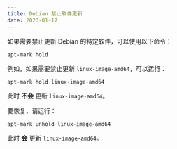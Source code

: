 ```yaml
---
title: Debian 禁止软件更新
date: 2023-01-17
---
```


如果需要禁止更新 Debian 的特定软件，可以使用以下命令：
```
apt-mark hold
```
例如，如果需要禁止更新 `linux-image-amd64`，可以运行：
```
apt-mark hold linux-image-amd64
```
此时 **不会** 更新 `linux-image-amd64`。

要恢复，请运行：
```
apt-mark unhold linux-image-amd64
```
此时 **会** 更新 `linux-image-amd64`。